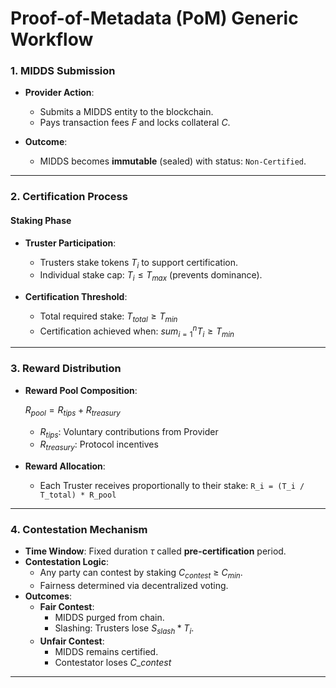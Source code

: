 # Proof-of-Metadata (PoM) Generic Workflow

### 1. **MIDDS Submission**

-   **Provider Action**:

    -   Submits a MIDDS entity to the blockchain.
    -   Pays transaction fees $F$ and locks collateral $C$.

-   **Outcome**:

    -   MIDDS becomes **immutable** (sealed) with status: `Non-Certified`.

---

### 2. **Certification Process**

#### Staking Phase

-   **Truster Participation**:
    -   Trusters stake tokens $T_{i}$ to support certification.
    -   Individual stake cap: $T_{i} ≤ T_{max}$ (prevents dominance).
-   **Certification Threshold**:

    -   Total required stake: $T_{total} ≥ T_{min}$
    -   Certification achieved when:
        $sum_{i=1}^{n} T_i \geq T_{min}$

---

### 3. **Reward Distribution**

-   **Reward Pool Composition**:

    $R_{pool} = R_{tips} + R_{treasury}$

    -   $R_{tips}$: Voluntary contributions from Provider
    -   $R_{treasury}$: Protocol incentives

-   **Reward Allocation**:
    -   Each Truster receives proportionally to their stake:
        `R_i = (T_i / T_total) * R_pool`

---

### 4. **Contestation Mechanism**

-   **Time Window**: Fixed duration $τ$ called **pre-certification** period.
-   **Contestation Logic**:
    -   Any party can contest by staking $C_{contest}$ ≥ $C_{min}$.
    -   Fairness determined via decentralized voting.
-   **Outcomes**:
    -   **Fair Contest**:
        -   MIDDS purged from chain.
        -   Slashing: Trusters lose $S_{slash} * T_{i}$.
    -   **Unfair Contest**:
        -   MIDDS remains certified.
        -   Contestator loses $C\_{contest}$

---

